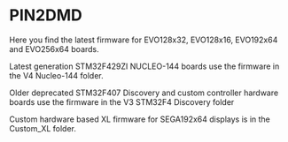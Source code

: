 # PIN2DMD

Here you find the latest firmware for EVO128x32, EVO128x16, EVO192x64 and EVO256x64 boards. 

Latest generation STM32F429ZI NUCLEO-144 boards use the firmware in the V4 Nucleo-144 folder. 

Older deprecated STM32F407 Discovery and custom controller hardware boards use the firmware in the V3 STM32F4 Discovery folder

Custom hardware based XL firmware for SEGA192x64 displays is in the Custom_XL folder.

